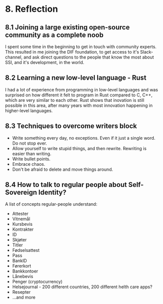 # 8. Reflection

## 8.1 Joining a large existing open-source community as a complete noob

I spent some time in the beginning to get in touch with community experts. This resulted in me joining the DIF foundation, to get access to it's Slack-channel, and ask direct questions to the people that know the most about SSI, and it's development, in the world.

## 8.2 Learning a new low-level language - Rust

I had a lot of experience from programming in low-level languages and was surprised on how different it felt to program in Rust compared to C, C++, which are very similar to each other. Rust shows that inovation is still possible in this area, after many years with most innovation happening in higher-level languages.

## 8.3 Techniques to overcome writers block

- Write something every day, no exceptions. Even if it just a single word. Do not stop ever.
- Allow yourself to write stupid things, and then rewrite. Rewriting is easier than writing.
- Write bullet points.
- Embrace chaos.
- Don't be afraid to delete and move things around.

## 8.4 How to talk to regular people about Self-Sovereign Identity?

A list of concepts regular-people understand:
- Attester
- Vitnemål
- Kursbevis
- Kontrakter
- ID
- Skjøter
- Titler
- Fødselsattest
- Pass
- BankID
- Førerkort
- Bankkontoer
- Lånebevis
- Penger (cryptocurrency)
- Helsejournal - 200 different countries, 200 different helth care apps?
- Resepter
- ...and more
